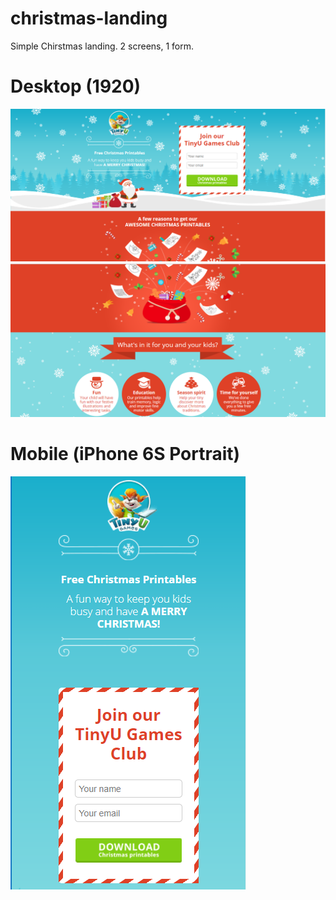 # christmas-landing

Simple Chirstmas landing. 2 screens, 1 form.

# Desktop (1920)
![graph](/images/pc.png)
![graph](/images/pc2.png)

# Mobile (iPhone 6S Portrait)

![graph](/images/mobile.png)
